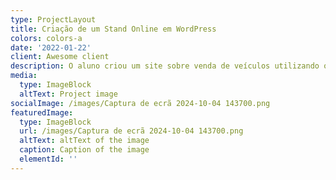 ```yaml
---
type: ProjectLayout
title: Criação de um Stand Online em WordPress
colors: colors-a
date: '2022-01-22'
client: Awesome client
description: O aluno criou um site sobre venda de veículos utilizando o wordpress
media:
  type: ImageBlock
  altText: Project image
socialImage: /images/Captura de ecrã 2024-10-04 143700.png
featuredImage:
  type: ImageBlock
  url: /images/Captura de ecrã 2024-10-04 143700.png
  altText: altText of the image
  caption: Caption of the image
  elementId: ''
---
```

